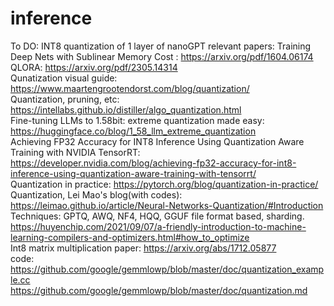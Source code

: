 # inference
To DO: INT8 quantization of 1 layer of nanoGPT
relevant papers:
Training Deep Nets with Sublinear Memory Cost : https://arxiv.org/pdf/1604.06174
QLORA: https://arxiv.org/pdf/2305.14314   
Qunatization visual guide: https://www.maartengrootendorst.com/blog/quantization/   
Quantization, pruning, etc: https://intellabs.github.io/distiller/algo_quantization.html    
Fine-tuning LLMs to 1.58bit: extreme quantization made easy: https://huggingface.co/blog/1_58_llm_extreme_quantization   
Achieving FP32 Accuracy for INT8 Inference Using Quantization Aware Training with NVIDIA TensorRT: https://developer.nvidia.com/blog/achieving-fp32-accuracy-for-int8-inference-using-quantization-aware-training-with-tensorrt/   
Quantization in practice: https://pytorch.org/blog/quantization-in-practice/   
Quantization, Lei Mao's blog(with codes): https://leimao.github.io/article/Neural-Networks-Quantization/#Introduction   
Techniques: GPTQ, AWQ, NF4, HQQ, GGUF file format based, sharding.   
https://huyenchip.com/2021/09/07/a-friendly-introduction-to-machine-learning-compilers-and-optimizers.html#how_to_optimize   
Int8 matrix multiplication paper: https://arxiv.org/abs/1712.05877   
code: https://github.com/google/gemmlowp/blob/master/doc/quantization_example.cc   
https://github.com/google/gemmlowp/blob/master/doc/quantization.md      

